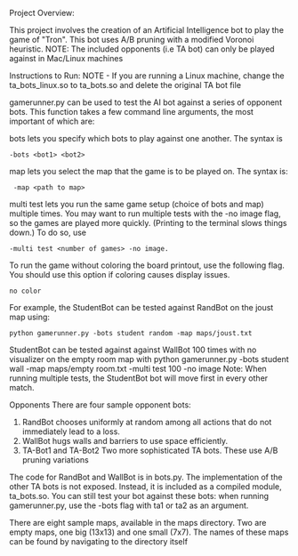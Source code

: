 Project Overview:

This project involves the creation of an Artificial Intelligence bot to play the game of "Tron". This bot uses A/B pruning with a modified Voronoi heuristic. NOTE: The included opponents (i.e TA bot) can only be played against in Mac/Linux machines

Instructions to Run:
NOTE - If you are running a Linux machine, change the ta_bots_linux.so to ta_bots.so and delete the original TA bot file

gamerunner.py can be used to test the AI bot against a series of opponent bots. This function takes a few command line arguments, the most important of which are:


bots lets you specify which bots to play against one another. The syntax is 

```
-bots <bot1> <bot2>
```

map lets you select the map that the game is to be played on. The syntax is:

```
 -map <path to map>
```

multi test lets you run the same game setup (choice of bots and map) multiple times. You may want to run multiple tests with the -no image flag, so the games are played more quickly. (Printing to the terminal slows things down.) To do so, use 

```
-multi test <number of games> -no image.
```

To run the game without coloring the board printout, use the following flag. You should use this option if coloring causes display issues.

```
no color 
```


For example, the StudentBot can be tested against RandBot on the joust map using:

```
python gamerunner.py -bots student random -map maps/joust.txt
```

StudentBot can be tested against against WallBot 100 times with no visualizer on the empty room map with
python gamerunner.py -bots student wall -map maps/empty room.txt -multi test 100 -no image
Note: When running multiple tests, the StudentBot bot will move first in every other match.

Opponents There are four sample opponent bots:
1. RandBot chooses uniformly at random among all actions that do not immediately lead to a loss.
2. WallBot hugs walls and barriers to use space efficiently.
3. TA-Bot1 and TA-Bot2 Two more sophisticated TA bots. These use A/B pruning variations

The code for RandBot and WallBot is in bots.py. The implementation of the other TA bots is not exposed. Instead, it is included as a compiled module, ta_bots.so. You can
still test your bot against these bots: when running gamerunner.py, use the -bots flag with ta1 or ta2 as an argument.

There are eight sample maps, available in the maps directory. Two are empty maps, one big (13x13) and one small (7x7). The names of these maps can be found by navigating to the directory itself